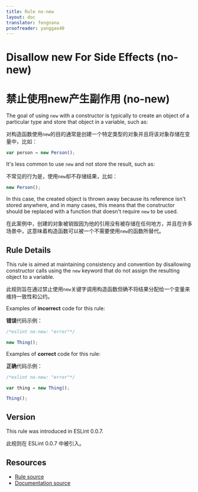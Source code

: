 ```yaml
---
title: Rule no-new
layout: doc
translator: fengnana
proofreader: yanggao40
---
```

<!-- Note: No pull requests accepted for this file. See README.md in the root directory for details. -->

# Disallow new For Side Effects (no-new)

# 禁止使用new产生副作用 (no-new)

The goal of using `new` with a constructor is typically to create an object of a particular type and store that object in a variable, such as:

对构造函数使用`new`的目的通常是创建一个特定类型的对象并且将该对象存储在变量中，比如：

```js
var person = new Person();
```

It's less common to use `new` and not store the result, such as:

不常见的行为是，使用`new`却不存储结果，比如：

```js
new Person();
```

In this case, the created object is thrown away because its reference isn't stored anywhere, and in many cases, this means that the constructor should be replaced with a function that doesn't require `new` to be used.

在此案例中，创建的对象被销毁因为他的引用没有被存储在任何地方，并且在许多场景中，这意味着构造函数可以被一个不需要使用`new`的函数所替代。

## Rule Details

This rule is aimed at maintaining consistency and convention by disallowing constructor calls using the `new` keyword that do not assign the resulting object to a variable.

此规则旨在通过禁止使用`new`关键字调用构造函数但确不将结果分配给一个变量来维持一致性和公约。

Examples of **incorrect** code for this rule:

**错误**代码示例：

```js
/*eslint no-new: "error"*/

new Thing();
```

Examples of **correct** code for this rule:

**正确**代码示例：

```js
/*eslint no-new: "error"*/

var thing = new Thing();

Thing();
```

## Version

This rule was introduced in ESLint 0.0.7.

此规则在 ESLint 0.0.7 中被引入。

## Resources

* [Rule source](https://github.com/eslint/eslint/tree/master/lib/rules/no-new.js)
* [Documentation source](https://github.com/eslint/eslint/tree/master/docs/rules/no-new.md)
